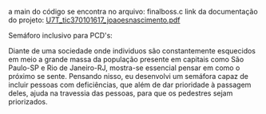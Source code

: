 a main do código se encontra no arquivo: finalboss.c
link da documentação do projeto: [U7T_tic370101617_joaoesnascimento.pdf](https://github.com/user-attachments/files/18951771/U7T_tic370101617_joaoesnascimento.pdf)



Semáforo inclusivo para PCD's:

Diante de uma sociedade onde individuos são constantemente esquecidos em meio a grande massa da população presente em capitais como São Paulo-SP e Rio de Janeiro-RJ,
mostra-se essencial pensar em como o próximo se sente. Pensando nisso, eu desenvolvi um semáfora capaz de incluir pessoas com deficiências, que além de dar prioridade à passagem deles,
ajuda na travessia das pessoas, para que os pedestres sejam priorizados.




